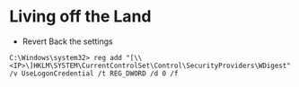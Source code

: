 # Living off the Land

- Revert Back the settings

```
C:\Windows\system32> reg add "[\\<IP>\]HKLM\SYSTEM\CurrentControlSet\Control\SecurityProviders\WDigest" /v UseLogonCredential /t REG_DWORD /d 0 /f
```